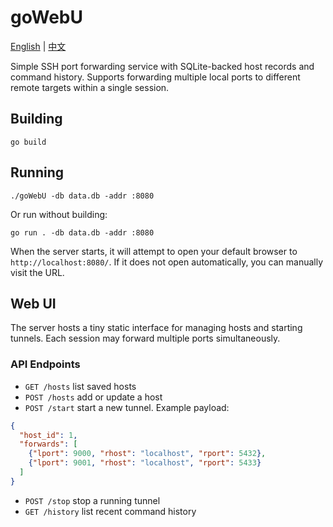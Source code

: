 # goWebU

[English](README.md) | [中文](README.zh.md)


Simple SSH port forwarding service with SQLite-backed host records and command history.
Supports forwarding multiple local ports to different remote targets within a single session.

## Building

```
go build
```

## Running

```
./goWebU -db data.db -addr :8080
```

Or run without building:

```
go run . -db data.db -addr :8080
```

When the server starts, it will attempt to open your default browser to
`http://localhost:8080/`. If it does not open automatically, you can
manually visit the URL.

## Web UI

The server hosts a tiny static interface for managing hosts and starting
tunnels. Each session may forward multiple ports simultaneously.

### API Endpoints

- `GET /hosts` list saved hosts
- `POST /hosts` add or update a host
- `POST /start` start a new tunnel. Example payload:

```json
{
  "host_id": 1,
  "forwards": [
    {"lport": 9000, "rhost": "localhost", "rport": 5432},
    {"lport": 9001, "rhost": "localhost", "rport": 5433}
  ]
}
```
- `POST /stop` stop a running tunnel
- `GET /history` list recent command history
